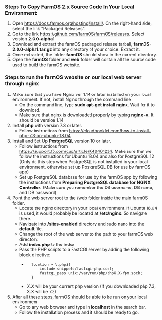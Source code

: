 ### Steps To Copy FarmOS 2.x Source Code In Your Local Environment:
1. Open https://docs.farmos.org/hosting/install/. On the right-hand side, select the link "Packaged Releases".
2. Go to the link https://github.com/farmOS/farmOS/releases. Select version **2.0.0-alpha1**
3. Download and extract the farmOS packaged release tarball, **farmOS-2.0.0-alpha1.tar.gz** into any directory of your choice. Extract it.
4. Once extracted, the folder **farmOS** should show in the current directory.
5. Open the **farmOS** folder and **web** folder will contain all the source code used to build the farmOS website.

### Steps to run the farmOS website on our local web server through nginx
1. Make sure that you have Nginx ver 1.14 or later installed on your local environment. If not, install Nginx through the command line
    - On the command line, type **sudo apt-get install nginx**. Wait for it to download.
    - Make sure that nginx is downloaded properly by typing **nginx -v**. It should be version 1.14
2. Install **php** with version 7.3 or later. 
    - Follow instructions from https://cloudbooklet.com/how-to-install-php-7.3-on-ubuntu-18.04
3. Install and Set Up **PostgreSQL** version 10 or later.
    - Follow instructions from https://support.f5.com/csp/article/K49481224. Make sure that we follow the instructions for Ubuntu 18.04 and also for PostgreSQL 12 (Only do this step when PostgreSQL is not installed in your local environment, otherwise set up PostgreSQL DB for use by farmOS app)
    - Set up PostgreSQL database for use by the farmOS app by following the instructions from **Preparing PostgreSQL database for NGINX Controller**. (Make sure you remember the DB username, DB name, and DB password)
4. Point the web server root to the /web folder inside the main farmOS folder.
    - Locate the nginx directory in your local environment. If Ubuntu 18.04 is used, it would probably be located at **/etc/nginx**. So navigate there.
    - Navigate into **/sites-enabled** directory and sudo nano into the **default** file.
    - Change the root of the web server to the path to your farmOS web directory.
    - Add **index.php** to the index 
    - Pass the PHP scripts to a FastCGI server by adding the following block directive:
        -       location ~ \.php${  
                    include snippets/fastcgi-php.conf;  
                    fastcgi_pass unix:/var/run/php/phpX.X-fpm.sock;  
                }
        - *X.X* will be your current php version (If you downloaded php 7.3, X.X will be 7.3)
5. After all these steps, farmOS should be able to be run on your local environment
    - Go to any web browser and type in **localhost** in the search bar.
    - Follow the installation process and it should be ready to go.